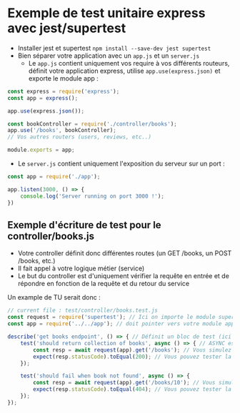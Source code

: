 # Exemple de test unitaire express avec jest/supertest

- Installer jest et supertest `npm install --save-dev jest supertest`
- Bien séparer votre application avec un `app.js` et un `server.js`
  - Le `app.js` contient uniquement vos require à vos différents routeurs, définit votre application express, utilise `app.use(express.json)` et exporte le module app :
```javascript
const express = require('express');
const app = express();

app.use(express.json());

const bookController = require('./controller/books');
app.use('/books', bookController);
// Vos autres routers (users, reviews, etc..)

module.exports = app;
```
  - Le `server.js` contient uniquement l'exposition du serveur sur un port : <br>
```javascript
const app = require('./app');

app.listen(3000, () => {
    console.log('Server running on port 3000 !');
})
```

## Exemple d'écriture de test pour le controller/books.js
- Votre controller définit donc différentes routes (un GET /books, un POST /books, etc.)
- Il fait appel à votre logique métier (service)
- Le but du controller est d'uniquement vérifier la requête en entrée et de répondre en fonction de la requête et du retour du service

Un example de TU serait donc : 
```javascript
// current file : test/controller/books.test.js
const request = require('supertest'); // Ici on importe le module supertest au lieu de jest
const app = require('../../app'); // doit pointer vers votre module app exporté

describe('get books endpoint', () => { // Définit un bloc de test (ici tout ce qui concerne les appels GET
    test('should return collection of books', async () => { // ASYNC est obligatoire ici car on doit faire la requête en asynchrone
        const resp = await request(app).get('/books'); // Vous simulez un appel à votre /books en GET
        expect(resp.statusCode).toEqual(200); // Vous pouvez tester la réponse
    });

    test('should fail when book not found', async () => {
        const resp = await request(app).get('/books/10'); // Vous simulez un appell GET à /books/10
        expect(resp.statusCode).toEqual(404); // Vous pouvez tester la réponse, dans ce cas le livre n'existe pas donc un 404 est retourné
    });
});
```
